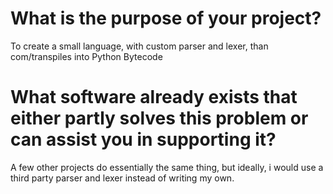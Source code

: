 # What is the purpose of your project?
To create a small language, with custom parser and lexer,
than com/transpiles into Python Bytecode

# What software already exists that either partly solves this problem or can assist you in supporting it?
A few other projects do essentially the same thing, but ideally, i would use
a third party parser and lexer instead of writing my own.
